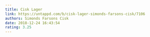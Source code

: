 ```yaml
---
title: Cisk Lager
link: https://untappd.com/b/cisk-lager-simonds-farsons-cisk/7106
authors: Simonds Farsons Cisk
date: 2018-12-24 16:43:54
rating: 3.25
---
```

